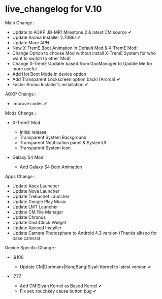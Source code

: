 live_changelog for V.10
==============
Main Change :
- Update to AOKP JB-MR1 Milestone 2 & latest CM source ✔
- Update Aroma Installer 2.70B6! ✔
- Update More APN
- New X-TremE Boot Animation in Default Mod & X-TremE Mod!
- Change Option to choose Mod without install X-TremE System for who want to switch to other Mod!
- Change X-TremE Updater based from GooManager to Update Me for more useful
- Add Hot Boot Mode in device option
- Add Transparent Lockscreen option back! (Aroma) ✔
- Faster Aroma Installer's installation ✔

AOKP Change :
- Improve codes ✔

Mods Change :
- X-TremE Mod
  * Initial release
  * Transparent System Background
  * Transparent Notification panel & SystemUI
  * Transparent System Icon

- Galaxy S4 Mod
  * Add Galaxy S4 Boot Animation

Apps Change :
- Update Apex Launcher
- Update Nova Launcher
- Update Trebuchet Launcher
- Update Google Play Music
- Update LMT Launcher
- Update CM File Manager
- Update Chronus
- Update DashClock Widget
- Update Xposed Installer
- Update Camera Photosphere to Android 4.3 version (Thanks alkspo for base camera)

Device Specific Change :
- I9100
  * Update CM|Dorimanx|KangBang|Siyah Kernel to latest version ✔

- I777
  * Add CM|Siyah Kernel as Based Kernel ✔
  * Fix sec_touchkey cause button bug ✔
